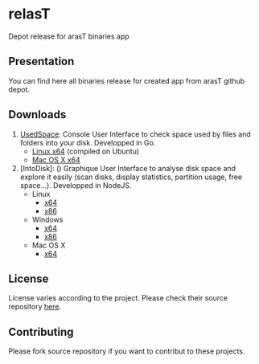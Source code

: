 relasT
=========

Depot release for arasT binaries app

Presentation
---

You can find here all binaries release for created app from arasT github depot.

Downloads
---

1. [UsedSpace](https://github.com/arasT/UsedSpace): Console User Interface to check space used by files and folders into your disk. Developped in Go.
   * [Linux x64](https://github.com/arasT/relasT/raw/master/Go/UsedSpace/Linux/x64/UsedSpace-Linux-x64-0.1.zip) (compiled on Ubuntu) 
   * [Mac OS X x64](https://github.com/arasT/relasT/raw/master/Go/UsedSpace/Mac/x64/UsedSpace-Mac-x64-0.1.zip)  
2. [IntoDisk]: () Graphique User Interface to analyse disk space and explore it easily (scan disks, display statistics, partition usage, free space...). Developped in NodeJS.
	* Linux
	   * [x64](https://github.com/arasT/relasT/raw/master/NodeJS/IntoDisk/Linux/x64/IntoDisk-linux-x64-v0.3.0.zip)
	   * [x86](https://github.com/arasT/relasT/raw/master/NodeJS/IntoDisk/Linux/x86/IntoDisk-linux-x86-v0.3.0.zip)  
	* Windows
	   * [x64](https://github.com/arasT/relasT/raw/master/NodeJS/IntoDisk/Windows/x64/IntoDisk-win32-x64-v0.3.0.zip)
	   * [x86](https://github.com/arasT/relasT/raw/master/NodeJS/IntoDisk/Windows/x86/IntoDisk-win32-x86-v0.3.0.zip)  
	* Mac OS X
	   * [x64](https://raw.githubusercontent.com/arasT/relasT/3bca48fce908bcf8e70c467ddedab855ad115b88/NodeJS/IntoDisk/Mac/x64/IntoDisk-darwin-x64-v0.3.0.zip)


License
----

License varies according to the project. Please check their source repository [here](https://github.com/arasT).

Contributing
----

Please fork source repository if you want to contribut to these projects.
